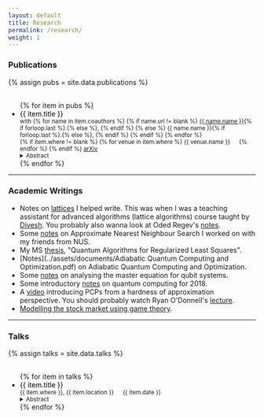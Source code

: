 ```yaml
---
layout: default
title: Research
permalink: /research/
weight: 1
---
```


### Publications

{% assign pubs = site.data.publications %}

<div>
    <ul style="margin-top: 30px;">
        {% for item in pubs %}
        <li> <span style="color: black;"> {{ item.title }} </span></li>
        <small> with
        {% for name in item.coauthors %}
        {% if name.url != blank %}
        <a href="{{ name.url }}" target="_blank">{{ name.name }}</a>{% if forloop.last %}.{% else %}, {% endif %}
        {% else %}
        {{ name.name }}{% if forloop.last %}.{% else %}, {% endif %}
        {% endif %}
        {% endfor %}
        <br/>
        <span> {% if item.where != blank %} {% for venue in item.where %} <i class="fa fa-book"></i> {{ venue.name }} &emsp; {% endfor %} {% endif %}
        <i class="fa fa-book"></i> <a href="{{ item.arxiv }}" target="_blank"> arXiv </a> </span>
        <details><summary>Abstract</summary> {{ item.abstract }} </details></small>
        {% endfor %}
    </ul>
</div>

---

### Academic Writings

- Notes on [lattices](../assets/documents/Lattice_Notes.pdf) I helped write. This was when I was a teaching assistant for advanced algorithms (lattice algorithms) course taught by [Divesh](https://sites.google.com/site/diveshhomepage/). You probably also wanna look at Oded Regev's [notes](https://cims.nyu.edu/~regev/teaching/lattices_fall_2009/).
- Some [notes](../assets/documents/ANN25.pdf) on Approximate Nearest Neighbour Search I worked on with my friends from NUS.
- My MS [thesis](../assets/documents/thesis.pdf), "Quantum Algorithms for Regularized Least Squares".
- [Notes](../assets/documents/Adiabatic Quantum Computing and Optimization.pdf) on Adiabatic Quantum Computing and Optimization.
- Some [notes](../assets/documents/Open_Quantum_Systems_Project.pdf) on analysing the master equation for qubit systems.
- Some introductory [notes](../assets/documents/Quantum_Notes.pdf) on quantum computing for 2018.
- A [video](https://youtu.be/zFyy2H_7oOk) introducing PCPs from a hardness of approximation perspective. You should probably watch Ryan O'Donnell's [lecture](https://www.youtube.com/playlist?list=PLm3J0oaFux3ZYpFLwwrlv_EHH9wtH6pnX).
- [Modelling the stock market using game theory](../assets/documents/Modelling%20the%20stock%20market%20using%20game%20theory.pdf).

---

### Talks

{% assign talks = site.data.talks %}

<div>
    <ul style="margin-top: 30px;">
        {% for item in talks %}
        <li> <span style="color: black;"> {{ item.title }} </span></li>
        <small>
        <span> <i class="fa-solid fa-location-dot"></i> {{ item.where }}, {{ item.location }} &emsp; <i class="fa fa-clock"></i> {{ item.date }} </span>
        <details><summary>Abstract</summary> {{ item.abstract }} </details></small>
        {% endfor %}
    </ul>
</div>
